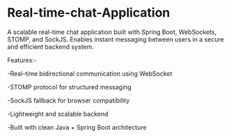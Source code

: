 # Real-time-chat-Application

A scalable real-time chat application built with Spring Boot, WebSockets, STOMP, and SockJS. Enables instant messaging between users in a secure and efficient backend system.

Features:-

-Real-time bidirectional communication using WebSocket

-STOMP protocol for structured messaging

-SockJS fallback for browser compatibility

-Lightweight and scalable backend

-Built with clean Java + Spring Boot architecture
